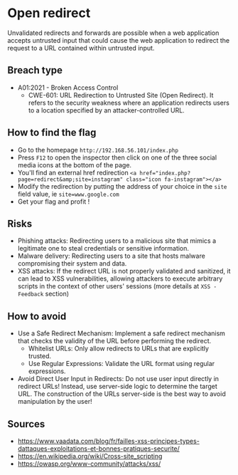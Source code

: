 # Open redirect

Unvalidated redirects and forwards are possible when a web application accepts untrusted input that could cause the web application to redirect the request to a URL contained within untrusted input.

## Breach type

* A01:2021 - Broken Access Control
    * CWE-601: URL Redirection to Untrusted Site (Open Redirect).  It refers to the security weakness where an application redirects users to a location specified by an attacker-controlled URL.

## How to find the flag
* Go to the homepage `http://192.168.56.101/index.php`
* Press `F12` to open the inspector then click on one of the three social media icons at the bottom of the page.
* You'll find an external href redirection `<a href="index.php?page=redirect&amp;site=instagram" class="icon fa-instagram"></a>`
* Modify the redirection by putting the address of your choice in the `site` field value, ie `site=www.google.com`
* Get your flag and profit !

## Risks
* Phishing attacks: Redirecting users to a malicious site that mimics a legitimate one to steal credentials or sensitive information.
* Malware delivery: Redirecting users to a site that hosts malware compromising their system and data.
* XSS attacks: If the redirect URL is not properly validated and sanitized, it can lead to XSS vulnerabilities, allowing attackers to execute arbitrary scripts in the context of other users' sessions (more details at `XSS - Feedback` section)

## How to avoid
* Use a Safe Redirect Mechanism: Implement a safe redirect mechanism that checks the validity of the URL before performing the redirect. 
    * Whitelist URLs: Only allow redirects to URLs that are explicitly trusted.
    * Use Regular Expressions: Validate the URL format using regular expressions.
* Avoid Direct User Input in Redirects: Do not use user input directly in redirect URLs! Instead, use server-side logic to determine the target URL. The construction of the URLs server-side is the best way to avoid manipulation by the user!

## Sources
* https://www.vaadata.com/blog/fr/failles-xss-principes-types-dattaques-exploitations-et-bonnes-pratiques-securite/
* https://en.wikipedia.org/wiki/Cross-site_scripting
* https://owasp.org/www-community/attacks/xss/
